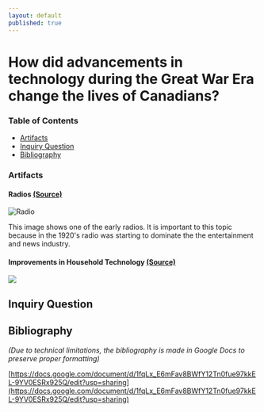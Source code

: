 ```yaml
---
layout: default
published: true
---
```

# How did advancements in technology during the Great War Era change the lives of Canadians?

### Table of Contents
 - [Artifacts](#artifacts)
 - [Inquiry Question](#paragraph)
 - [Bibliography](#bibliography)

### Artifacts<a name="artifacts"/>

#### Radios [(Source)](https://inktank.fi/disruptive-decades-technologies-that-revolutionized-the-1920s)

![Radio](https://inktank.fi/wp-content/uploads/2016/02/Radio-broadcast-in-the-1920s.jpg)

This image shows one of the early radios. It is important to this topic because in the 1920's radio was starting to dominate the the entertainment and news industry.

#### Improvements in Household Technology [(Source)](https://caperpics.wordpress.com/tag/capers/)

![](https://caperpics.files.wordpress.com/2011/03/sears_wash-scaled600.jpg?w=486&h=656)

## Inquiry Question<a name="paragraph" />

## Bibliography<a name="bibliography" />

*(Due to technical limitations, the bibliography is made in Google Docs to preserve proper formatting)*

[https://docs.google.com/document/d/1fqLx_E6mFav8BWfY12Tn0fue97kkEL-9YV0ESRx925Q/edit?usp=sharing](https://docs.google.com/document/d/1fqLx_E6mFav8BWfY12Tn0fue97kkEL-9YV0ESRx925Q/edit?usp=sharing)
